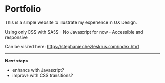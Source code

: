 # Portfolio
This is a simple website to illustrate my experience in UX Design.

Using only CSS with SASS - No Javascript for now -
Accessible and responsive

Can be visited here: 
https://stephanie.chezleskrus.com/index.html

---

**Next steps**
- enhance with Javascript?
- improve with CSS transitions?
